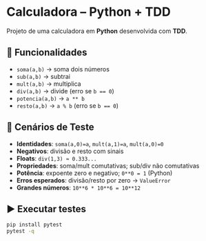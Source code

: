 # Calculadora – Python + TDD

Projeto de uma calculadora em **Python** desenvolvida com **TDD**.

## 🚀 Funcionalidades
- `soma(a,b)` → soma dois números
- `sub(a,b)` → subtrai
- `mult(a,b)` → multiplica
- `div(a,b)` → divide (erro se `b == 0`)
- `potencia(a,b)` → `a ** b`
- `resto(a,b)` → `a % b` (erro se `b == 0`)

## 🧪 Cenários de Teste
- **Identidades**: `soma(a,0)=a`, `mult(a,1)=a`, `mult(a,0)=0`
- **Negativos**: divisão e resto com sinais
- **Floats**: `div(1,3) ≈ 0.333...`
- **Propriedades**: soma/mult comutativas; sub/div não comutativas
- **Potência**: expoente zero e negativo; `0**0 = 1` (Python)
- **Erros esperados**: divisão/resto por zero → `ValueError`
- **Grandes números**: `10**6 * 10**6 = 10**12`

## ▶️ Executar testes
```bash
pip install pytest
pytest -q
